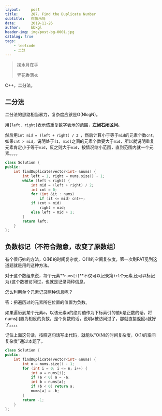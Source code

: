 ```yaml
---
layout:     post
title:      287. Find the Duplicate Number
subtitle:   你快乐吗
date:       2019-11-26
author:     bbkgl
header-img: img/post-bg-0001.jpg
catalog: true
tags:
    - leetcode
    - 二分
---
```


>掬水月在手
>
>弄花香满衣

C++，二分法。

## 二分法

二分法的思路相当暴力，复杂度应该是O(NlogN)。

用`[left, right]`表示该重复数字表示的范围，**左闭右闭区间**。

然后用`int mid = (left + right) / 2 `，然后计算小于等于`mid`的元素个数`cnt`，如果`cnt > mid`，说明处于`[1, mid]`之间的元素个数要大于`mid`，所以就说明重复元素肯定小于等于`mid`，反之则大于`mid`，按情况缩小范围，直到范围内就一个元素。。。。

```cpp
class Solution {
public:
    int findDuplicate(vector<int> &nums) {
        int left = 1, right = nums.size() - 1;
        while (left < right) {
            int mid = (left + right) / 2;
            int cnt = 0;
            for (int &it : nums)
                if (it <= mid) cnt++;
            if (cnt > mid)
                right = mid;
            else left = mid + 1;
        }
        return left;
    }
};
```



## 负数标记（不符合题意，改变了原数组）

有个很巧妙的方法，O(N)的时间复杂度，O(1)的空间复杂度，第一次刷PAT见到这道题就是用的这种方法。

对于这个数组来说，每个元素**`nums[i]`**不仅可以记录第`i+1`个元素,还可以标记为`i`这个数被访问过，也就是记录两种信息。

怎么利用单个元素记录两种信息呢？

答：把遍历过的元素所在位置的值置为负数。

如果遍历到某个元素a，以该元素a的绝对值作为下标索引的值b是正数的话，将nums[i]置为相反的负数，是个负数的话，说明a被访问过了，那就直接返回a就好了。。。。

记住上面这句话，按照这句话写出代码，就能以“O(N)的时间复杂度，O(1)的空间复杂度”通过本题了。

```cpp
class Solution {
public:
    int findDuplicate(vector<int> &nums) {
        int n = nums.size() - 1;
        for (int i = 0; i <= n; i++) {
            int a = nums[i];
            if (a < 0) a = -a;
            int b = nums[a];
            if (b < 0) return a;
            nums[a] = -b;
        }
        return -1;
    }
};
```